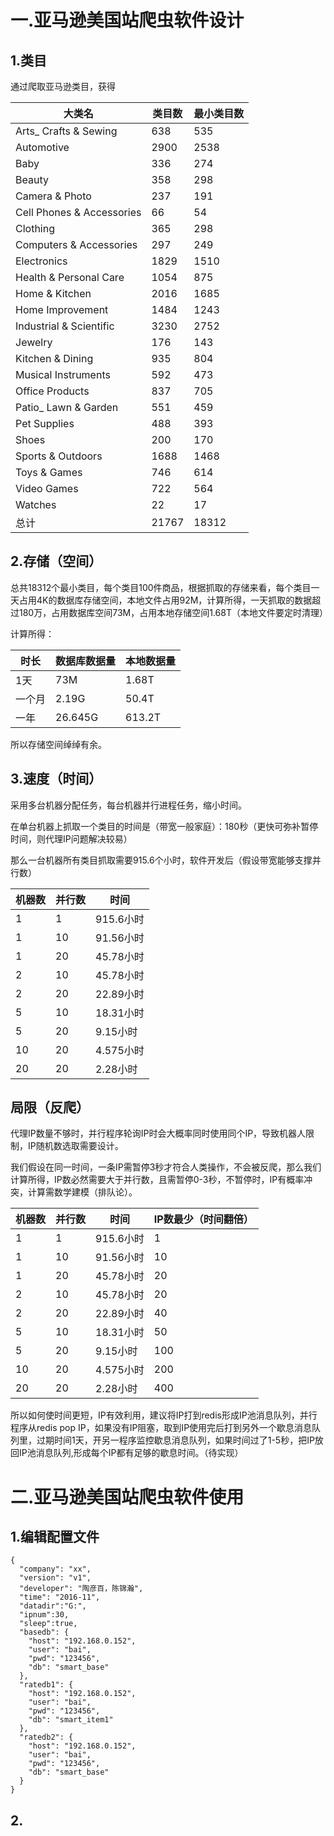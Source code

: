 # 一.亚马逊美国站爬虫软件设计
## 1.类目
通过爬取亚马逊类目，获得

大类名|类目数|最小类目数
---|---|---
Arts_ Crafts & Sewing|	638|	535
Automotive|	2900	|2538
Baby|	336	|274
Beauty|	358	|298
Camera & Photo	|237|	191
Cell Phones & Accessories|	66|	54
Clothing|	365	|298
Computers & Accessories|	297	|249
Electronics	|1829|	1510
Health & Personal Care|	1054|	875
Home & Kitchen|	2016|	1685
Home Improvement|	1484	|1243
Industrial & Scientific	|3230|	2752
Jewelry|	176|	143
Kitchen & Dining|	935	|804
Musical Instruments|	592|	473
Office Products|	837|	705
Patio_ Lawn & Garden|	551	|459
Pet Supplies|	488	|393
Shoes|	200	|170
Sports & Outdoors|	1688|	1468
Toys & Games|	746	|614
Video Games|	722	|564
Watches|	22|	17
总计|	21767|	18312

## 2.存储（空间）
总共18312个最小类目，每个类目100件商品，根据抓取的存储来看，每个类目一天占用4K的数据库存储空间，本地文件占用92M，计算所得，一天抓取的数据超过180万，占用数据库空间73M，占用本地存储空间1.68T（本地文件要定时清理）

计算所得：

时长 | 数据库数据量| 本地数据量
---|---|---
1天 | 73M|1.68T
一个月| 2.19G|50.4T
一年|26.645G|613.2T

所以存储空间绰绰有余。

## 3.速度（时间）
采用多台机器分配任务，每台机器并行进程任务，缩小时间。

在单台机器上抓取一个类目的时间是（带宽一般家庭）：180秒（更快可弥补暂停时间，则代理IP问题解决较易）

那么一台机器所有类目抓取需要915.6个小时，软件开发后（假设带宽能够支撑并行数）

机器数 | 并行数| 时间
---|---|---
1 | 1|915.6小时
1| 10|91.56小时
1|20|45.78小时
2|10|45.78小时
2|20|22.89小时
5|10|18.31小时
5|20|9.15小时
10|20|4.575小时
20|20|2.28小时

## 局限（反爬）
代理IP数量不够时，并行程序轮询IP时会大概率同时使用同个IP，导致机器人限制，IP随机数选取需要设计。

我们假设在同一时间，一条IP需暂停3秒才符合人类操作，不会被反爬，那么我们计算所得，IP数必然需要大于并行数，且需暂停0-3秒，不暂停时，IP有概率冲突，计算需数学建模（排队论）。


机器数 | 并行数| 时间|IP数最少（时间翻倍）
---|---|---|---
1 | 1|915.6小时|1
1| 10|91.56小时|10
1|20|45.78小时|20
2|10|45.78小时|20
2|20|22.89小时|40
5|10|18.31小时|50
5|20|9.15小时|100
10|20|4.575小时|200
20|20|2.28小时|400


所以如何使时间更短，IP有效利用，建议将IP打到redis形成IP池消息队列，并行程序从redis pop IP，如果没有IP阻塞，取到IP使用完后打到另外一个歇息消息队列里，过期时间1天，开另一程序监控歇息消息队列，如果时间过了1-5秒，把IP放回IP池消息队列,形成每个IP都有足够的歇息时间。（待实现）

# 二.亚马逊美国站爬虫软件使用
## 1.编辑配置文件
```
{
  "company": "xx",
  "version": "v1",
  "developer": "陶彦百，陈锦瀚",
  "time": "2016-11",
  "datadir":"G:",
  "ipnum":30,
  "sleep":true,
  "basedb": {
    "host": "192.168.0.152",
    "user": "bai",
    "pwd": "123456",
    "db": "smart_base"
  },
  "ratedb1": {
    "host": "192.168.0.152",
    "user": "bai",
    "pwd": "123456",
    "db": "smart_item1"
  },
  "ratedb2": {
    "host": "192.168.0.152",
    "user": "bai",
    "pwd": "123456",
    "db": "smart_base"
  }
}
```


## 2.
